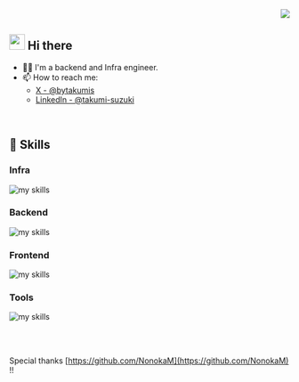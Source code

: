 <div align="right">
  <img src="https://komarev.com/ghpvc/?username=bytakumis" />
</div>


## <img src="https://media.giphy.com/media/hvRJCLFzcasrR4ia7z/giphy.gif" width="28"> Hi there

- 🧑‍💻 I'm a backend and Infra engineer.
- 📫 How to reach me:
  -  [X - @bytakumis](https://x.com/bytakumis)
  -  [LinkedIn - @takumi-suzuki](https://www.linkedin.com/in/takumi-suzuki/)
<br />


<!-- アイコンの選択肢一覧：https://arc.net/l/quote/zizyykfh -->
## 🌱 Skills
### Infra
<img alt="my skills" src="https://skillicons.dev/icons?theme=dark&perline=7&i=aws,gcp,docker,linux,supabase,bash" />

### Backend
<img alt="my skills" src="https://skillicons.dev/icons?theme=dark&perline=7&i=rust,go,py,nodejs,django,flask,prisma,redis,dynamodb,postgres,mysql" />

### Frontend
<img alt="my skills" src="https://skillicons.dev/icons?theme=dark&perline=7&i=ts,html,css,tailwind,nextjs,prisma" />

### Tools
<img alt="my skills" src="https://skillicons.dev/icons?theme=dark&perline=7&i=git,github,githubactions,notion,postman,vim" />

<br /><br />

Special thanks [https://github.com/NonokaM](https://github.com/NonokaM) !!
